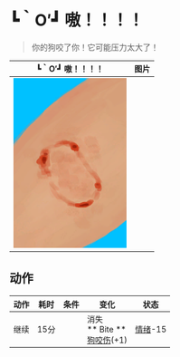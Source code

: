 # ┗｀O′┛ 嗷！！！！  
> 你的狗咬了你！它可能压力太大了！  
  
  ┗｀O′┛ 嗷！！！！  |   图片   
 ----  |  ----:   
   |  <img decoding="async" src="Sprite/MacaqueBite.png" href="a.md" style="max-width:300px;max-height:300px;">   
  
## 动作  
动作  |  耗时  |  条件  |  变化  |  状态  
----  |  ----  |  ----  |  ----  |  ----  
继续<br>  |  15分  |    |  消失<br>** Bite **<br>  [狗咬伤](W_DogBite.md)(+1)<br>  |  [情绪](Morale.md)-15  
